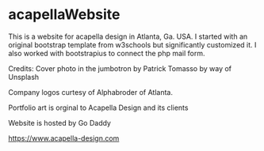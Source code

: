 # acapellaWebsite

This is a website for acapella design in Atlanta, Ga. USA.
I started with an original bootstrap template from w3schools but significantly customized it.
I also worked with bootstrapius to connect the php mail form.

Credits:
Cover photo in the jumbotron by Patrick Tomasso by way of Unsplash

Company logos curtesy of Alphabroder of Atlanta.

Portfolio art is orginal to Acapella Design and its clients

Website is hosted by Go Daddy

https://www.acapella-design.com


